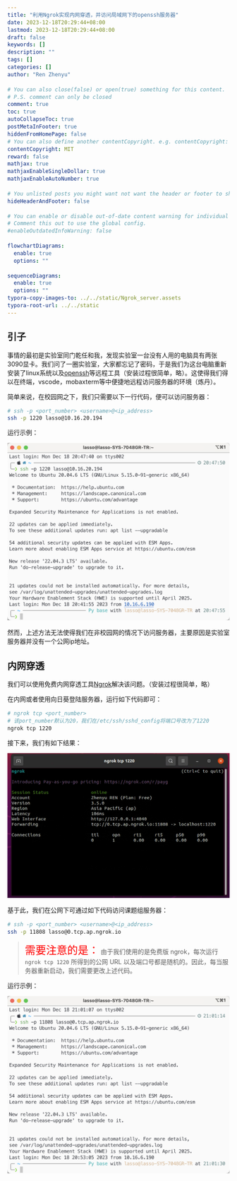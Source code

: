 ```yaml
---
title: "利用Ngrok实现内网穿透，并访问局域网下的openssh服务器"
date: 2023-12-18T20:29:44+08:00
lastmod: 2023-12-18T20:29:44+08:00
draft: false
keywords: []
description: ""
tags: []
categories: []
author: "Ren Zhenyu"

# You can also close(false) or open(true) something for this content.
# P.S. comment can only be closed
comment: true
toc: true
autoCollapseToc: true
postMetaInFooter: true
hiddenFromHomePage: false
# You can also define another contentCopyright. e.g. contentCopyright: "This is another copyright."
contentCopyright: MIT
reward: false
mathjax: true
mathjaxEnableSingleDollar: true
mathjaxEnableAutoNumber: true

# You unlisted posts you might want not want the header or footer to show
hideHeaderAndFooter: false

# You can enable or disable out-of-date content warning for individual post.
# Comment this out to use the global config.
#enableOutdatedInfoWarning: false

flowchartDiagrams:
  enable: true
  options: ""

sequenceDiagrams: 
  enable: true
  options: ""
typora-copy-images-to: ../../static/Ngrok_server.assets
typora-root-url: ../../static
---
```


##  引子

事情的最初是实验室同门乾任和我，发现实验室一台没有人用的电脑具有两张3090显卡。我们问了一圈实验室，大家都忘记了密码，于是我们为这台电脑重新安装了linux系统以及[openssh](https://www.openssh.com/)等远程工具（安装过程很简单，略）。这使得我们得以在终端，vscode，mobaxterm等中便捷地远程访问服务器的环境（炼丹）。

简单来说，在校园网之下，我们只需要以下一行代码，便可以访问服务器：

```zsh
# ssh -p <port_number> <username>@<ip_address>
ssh -p 1220 lasso@10.16.20.194
```

运行示例：

![image-20231218204812386](/Ngrok_server.assets/image-20231218204812386.png)

然而，上述方法无法使得我们在非校园网的情况下访问服务器，主要原因是实验室服务器并没有一个公网ip地址。

## 内网穿透

我们可以使用免费内网穿透工具[Ngrok](https://dashboard.ngrok.com/)解决该问题。（安装过程很简单，略）

在内网或者使用向日葵登陆服务器，运行如下代码即可：

```zsh
# ngrok tcp <port_number>
# 该port_number默认为20，我们在/etc/ssh/sshd_config将端口号改为了1220
ngrok tcp 1220
```

接下来，我们有如下结果：

![ngrok](/Ngrok_server.assets/ngrok.PNG)

基于此，我们在公网下可通过如下代码访问课题组服务器：

 ```zsh
 # ssh -p <port_number> <username>@<ip_address>
 ssh -p 11808 lasso@0.tcp.ap.ngrok.io
 ```

> <p><font color="red" size="+2">需要注意的是：</font> 由于我们使用的是免费版 ngrok，每次运行 <code>ngrok tcp 1220</code> 所得到的公网 URL 以及端口号都是随机的。因此，每当服务器重新启动，我们需要更改上述代码。</p>


运行示例：

![image-20231218210144344](/Ngrok_server.assets/image-20231218210144344.png)
